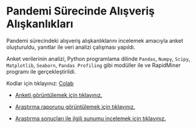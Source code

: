 ﻿# Pandemi Sürecinde Alışveriş Alışkanlıkları
Pandemi sürecindeki alışveriş alışkanlıklarını incelemek amacıyla anket oluşturuldu, yanıtlar ile veri analizi çalışması yapıldı. 

Anket verilerinin analizi, Python programlama dilinde `Pandas`, `Numpy`, `Scipy`, `Matplotlib`, `Seaborn`, `Pandas Profiling` gibi modüller ile ve RapidMiner programı ile gerçekleştirildi.

Kodlar için tıklayınız: [Colab](https://colab.research.google.com/drive/1CdxVY4_1_pjIA95ca5ma-8aNq0wIO-zR)

- [Anketi görüntülemek için tıklayınız.](https://docs.google.com/forms/d/e/1FAIpQLSf5Pc-elaam600ftE8O6QjSCmH8uQ76JvPr5f-lo8Li8XkVBg/viewform?usp=sf_link)

- [Araştırma raporunu görüntülemek için tıklayınız.](https://drive.google.com/file/d/1rH2FGj0Qj6v3Cv4DYvenzU2Ql42jXJYf/view?usp=sharing)

- [Araştırma sonuçları ile ilgili sunumu incelemek için tıklayınız.](https://drive.google.com/file/d/1HwYJd15Sh_ANyUlaZAIOnix0bb6-4poK/view?usp=sharing)
